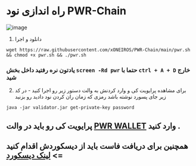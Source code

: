 # راه اندازی نود PWR-Chain 
![image](https://github.com/user-attachments/assets/bff7b3f8-5b9f-46f1-9b3d-37e8ec9036ad)

1. دانلود و اجرا 
```
wget https://raw.githubusercontent.com/xONEIROS/PWR-Chain/main/pwr.sh && chmod +x pwr.sh && ./pwr.sh
```
### یادتون نره رفتید داخل بخش `screen -Rd pwr` حتما با `ctrl + A + D` خارج شید 
2. برای مشاهده پرایویت کی و وارد کردنش به والت دستور زیر رو اجرا کنید - در کد زیر جای پسورد نوشته باشد رمزی که زمان ران کردن نود دادید رو بزنید
```
java -jar validator.jar get-private-key password
```

## پرایویت کی رو باید در والت [PWR WALLET](https://chromewebstore.google.com/u/3/detail/kennjipeijpeengjlogfdjkiiadhbmjl) وارد کنید .
## همچنین برای دریافت فاست باید از دیسکوردش اقدام کنید => [لینک دیسکورد ](https://discord.gg/WjdXzrR3)
